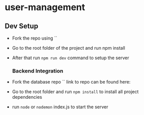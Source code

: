 # user-management

## Dev Setup

* Fork the repo using ``
* Go to the root folder of the project and run npm install
* After that run `npm run dev` command to setup the server
  
  ### Backend Integration
* Fork the database repo `` link to repo can be found here:
* Go to the root folder and run `npm install` to install all project dependencies
* run `node` or `nodemon` index.js to start the server

